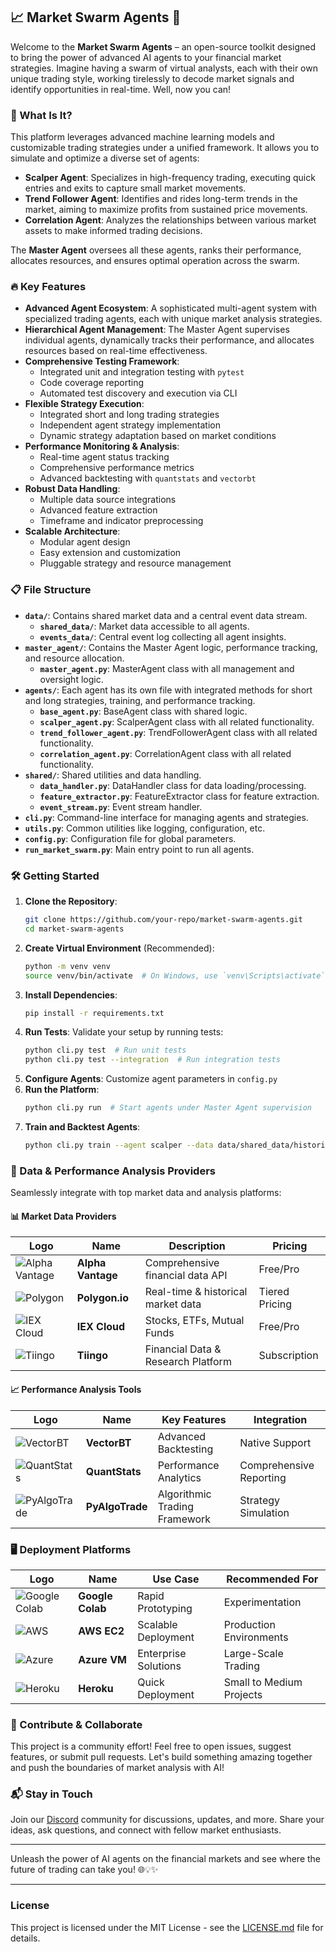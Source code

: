 ## 📈 Market Swarm Agents 🚀

Welcome to the **Market Swarm Agents** – an open-source toolkit designed to bring the power of advanced AI agents to your financial market strategies. Imagine having a swarm of virtual analysts, each with their own unique trading style, working tirelessly to decode market signals and identify opportunities in real-time. Well, now you can!



### 🧠 What Is It?
This platform leverages advanced machine learning models and customizable trading strategies under a unified framework. It allows you to simulate and optimize a diverse set of agents:

- **Scalper Agent**: Specializes in high-frequency trading, executing quick entries and exits to capture small market movements.
- **Trend Follower Agent**: Identifies and rides long-term trends in the market, aiming to maximize profits from sustained price movements.
- **Correlation Agent**: Analyzes the relationships between various market assets to make informed trading decisions.

The **Master Agent** oversees all these agents, ranks their performance, allocates resources, and ensures optimal operation across the swarm.

### 🔥 Key Features
- **Advanced Agent Ecosystem**: A sophisticated multi-agent system with specialized trading agents, each with unique market analysis strategies.
- **Hierarchical Agent Management**: The Master Agent supervises individual agents, dynamically tracks their performance, and allocates resources based on real-time effectiveness.
- **Comprehensive Testing Framework**: 
  - Integrated unit and integration testing with `pytest`
  - Code coverage reporting
  - Automated test discovery and execution via CLI
- **Flexible Strategy Execution**: 
  - Integrated short and long trading strategies
  - Independent agent strategy implementation
  - Dynamic strategy adaptation based on market conditions
- **Performance Monitoring & Analysis**:
  - Real-time agent status tracking
  - Comprehensive performance metrics
  - Advanced backtesting with `quantstats` and `vectorbt`
- **Robust Data Handling**:
  - Multiple data source integrations
  - Advanced feature extraction
  - Timeframe and indicator preprocessing
- **Scalable Architecture**:
  - Modular agent design
  - Easy extension and customization
  - Pluggable strategy and resource management

### 📋 File Structure
- **`data/`**: Contains shared market data and a central event data stream.
  - **`shared_data/`**: Market data accessible to all agents.
  - **`events_data/`**: Central event log collecting all agent insights.
- **`master_agent/`**: Contains the Master Agent logic, performance tracking, and resource allocation.
  - **`master_agent.py`**: MasterAgent class with all management and oversight logic.
- **`agents/`**: Each agent has its own file with integrated methods for short and long strategies, training, and performance tracking.
  - **`base_agent.py`**: BaseAgent class with shared logic.
  - **`scalper_agent.py`**: ScalperAgent class with all related functionality.
  - **`trend_follower_agent.py`**: TrendFollowerAgent class with all related functionality.
  - **`correlation_agent.py`**: CorrelationAgent class with all related functionality.
- **`shared/`**: Shared utilities and data handling.
  - **`data_handler.py`**: DataHandler class for data loading/processing.
  - **`feature_extractor.py`**: FeatureExtractor class for feature extraction.
  - **`event_stream.py`**: Event stream handler.
- **`cli.py`**: Command-line interface for managing agents and strategies.
- **`utils.py`**: Common utilities like logging, configuration, etc.
- **`config.py`**: Configuration file for global parameters.
- **`run_market_swarm.py`**: Main entry point to run all agents.

### 🛠️ Getting Started
1. **Clone the Repository**: 
   ```bash
   git clone https://github.com/your-repo/market-swarm-agents.git
   cd market-swarm-agents
   ```
2. **Create Virtual Environment** (Recommended):
   ```bash
   python -m venv venv
   source venv/bin/activate  # On Windows, use `venv\Scripts\activate`
   ```
3. **Install Dependencies**: 
   ```bash
   pip install -r requirements.txt
   ```
4. **Run Tests**: Validate your setup by running tests:
   ```bash
   python cli.py test  # Run unit tests
   python cli.py test --integration  # Run integration tests
   ```
5. **Configure Agents**: Customize agent parameters in `config.py`
6. **Run the Platform**: 
   ```bash
   python cli.py run  # Start agents under Master Agent supervision
   ```
7. **Train and Backtest Agents**: 
   ```bash
   python cli.py train --agent scalper --data data/shared_data/historical_data.csv
   ```

### 📡 Data & Performance Analysis Providers
Seamlessly integrate with top market data and analysis platforms:

#### 📊 Market Data Providers
| Logo | Name | Description | Pricing |
|------|------|-------------|---------|
| ![Alpha Vantage](https://www.alphavantage.co/favicon.ico) | **Alpha Vantage** | Comprehensive financial data API | Free/Pro |
| ![Polygon](https://polygon.io/favicon.ico) | **Polygon.io** | Real-time & historical market data | Tiered Pricing |
| ![IEX Cloud](https://iexcloud.io/static/favicon.ico) | **IEX Cloud** | Stocks, ETFs, Mutual Funds | Free/Pro |
| ![Tiingo](https://www.tiingo.com/favicon.ico) | **Tiingo** | Financial Data & Research Platform | Subscription |

#### 📈 Performance Analysis Tools
| Logo | Name | Key Features | Integration |
|------|------|--------------|-------------|
| ![VectorBT](https://vectorbt.dev/logo.png) | **VectorBT** | Advanced Backtesting | Native Support |
| ![QuantStats](https://quantstats.readthedocs.io/en/latest/_static/logo.png) | **QuantStats** | Performance Analytics | Comprehensive Reporting |
| ![PyAlgoTrade](https://pyalgotrade.github.io/favicon.ico) | **PyAlgoTrade** | Algorithmic Trading Framework | Strategy Simulation |

### 🖥️ Deployment Platforms
| Logo | Name | Use Case | Recommended For |
|------|------|----------|-----------------|
| ![Google Colab](https://colab.research.google.com/favicon.ico) | **Google Colab** | Rapid Prototyping | Experimentation |
| ![AWS](https://aws.amazon.com/favicon.ico) | **AWS EC2** | Scalable Deployment | Production Environments |
| ![Azure](https://azure.microsoft.com/favicon.ico) | **Azure VM** | Enterprise Solutions | Large-Scale Trading |
| ![Heroku](https://www.heroku.com/favicon.ico) | **Heroku** | Quick Deployment | Small to Medium Projects |


### 🤝 Contribute & Collaborate
This project is a community effort! Feel free to open issues, suggest features, or submit pull requests. Let's build something amazing together and push the boundaries of market analysis with AI!

### 📬 Stay in Touch
Join our [Discord](https://discord.gg/d2WNmkPaGY) community for discussions, updates, and more. Share your ideas, ask questions, and connect with fellow market enthusiasts.

---

Unleash the power of AI agents on the financial markets and see where the future of trading can take you! 🌐💡✨

---

### License
This project is licensed under the MIT License - see the [LICENSE.md](LICENSE.md) file for details.



